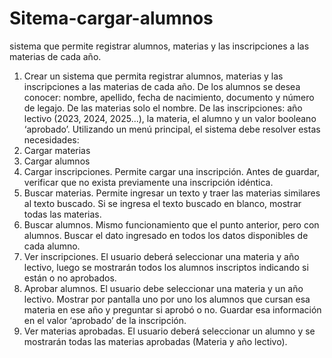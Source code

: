 # Sitema-cargar-alumnos
sistema que permite registrar alumnos, materias y las inscripciones a las materias de cada año.

1. Crear un sistema que permita registrar alumnos, materias y las inscripciones a las materias de cada
año.
De los alumnos se desea conocer: nombre, apellido, fecha de nacimiento, documento y número de
legajo.
De las materias solo el nombre.
De las inscripciones: año lectivo (2023, 2024, 2025...), la materia, el alumno y un valor booleano
‘aprobado’.
Utilizando un menú principal, el sistema debe resolver estas necesidades:
1. Cargar materias
2. Cargar alumnos
3. Cargar inscripciones. Permite cargar una inscripción. Antes de guardar, verificar que no
exista previamente una inscripción idéntica.
4. Buscar materias. Permite ingresar un texto y traer las materias similares al texto buscado. Si
se ingresa el texto buscado en blanco, mostrar todas las materias.
5. Buscar alumnos. Mismo funcionamiento que el punto anterior, pero con alumnos. Buscar el
dato ingresado en todos los datos disponibles de cada alumno.
6. Ver inscripciones. El usuario deberá seleccionar una materia y año lectivo, luego se
mostrarán todos los alumnos inscriptos indicando si están o no aprobados.
7. Aprobar alumnos. El usuario debe seleccionar una materia y un año lectivo. Mostrar por
pantalla uno por uno los alumnos que cursan esa materia en ese año y preguntar si aprobó o
no. Guardar esa información en el valor ‘aprobado’ de la inscripción.
8. Ver materias aprobadas. El usuario deberá seleccionar un alumno y se mostrarán todas las
materias aprobadas (Materia y año lectivo).

